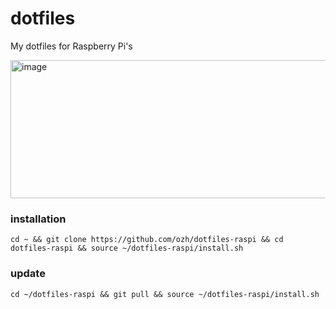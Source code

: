 # dotfiles

My dotfiles for Raspberry Pi's

<img width="754" height="221" alt="image" src="https://github.com/user-attachments/assets/d1b68b87-992c-4eb2-baa4-9ae42fa26004" />

### installation

`cd ~ && git clone https://github.com/ozh/dotfiles-raspi && cd dotfiles-raspi && source ~/dotfiles-raspi/install.sh`

### update

`cd ~/dotfiles-raspi && git pull && source ~/dotfiles-raspi/install.sh`

